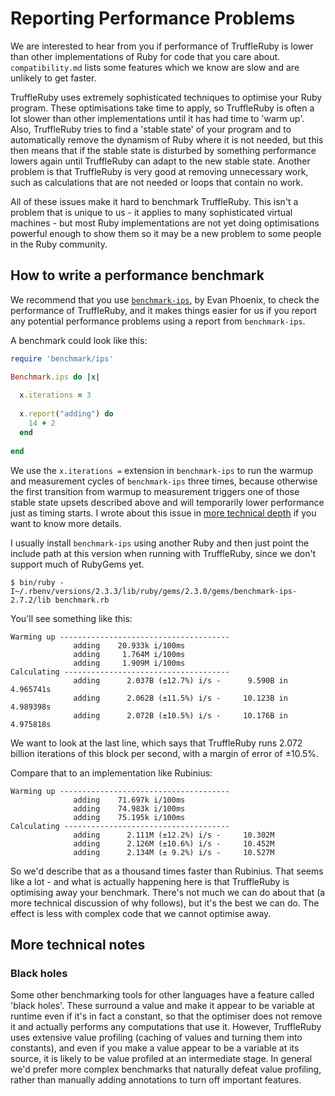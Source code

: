 # Reporting Performance Problems

We are interested to hear from you if performance of TruffleRuby is lower than
other implementations of Ruby for code that you care about. `compatibility.md`
lists some features which we know are slow and are unlikely to get faster.

TruffleRuby uses extremely sophisticated techniques to optimise your Ruby
program. These optimisations take time to apply, so TruffleRuby is often a lot
slower than other implementations until it has had time to 'warm up'. Also,
TruffleRuby tries to find a 'stable state' of your program and to automatically
remove the dynamism of Ruby where it is not needed, but this then means that if
the stable state is disturbed by something performance lowers again until
TruffleRuby can adapt to the new stable state. Another problem is that
TruffleRuby is very good at removing unnecessary work, such as calculations that
are not needed or loops that contain no work.

All of these issues make it hard to benchmark TruffleRuby. This isn't a problem
that is unique to us - it applies to many sophisticated virtual machines - but
most Ruby implementations are not yet doing optimisations powerful enough to
show them so it may be a new problem to some people in the Ruby community.

## How to write a performance benchmark

We recommend that you use [`benchmark-ips`](https://github.com/evanphx/benchmark-ips), by Evan Phoenix, to check the performance of TruffleRuby, and it makes things easier for us if you report any potential performance problems using a report from `benchmark-ips`. 

A benchmark could look like this:

```ruby
require 'benchmark/ips'

Benchmark.ips do |x|
  
  x.iterations = 3
  
  x.report("adding") do
    14 + 2
  end
  
end
```

We use the `x.iterations =` extension in `benchmark-ips` to run the warmup and
measurement cycles of `benchmark-ips` three times, because otherwise the first
transition from warmup to measurement triggers one of those stable state upsets
described above and will temporarily lower performance just as timing starts. I
wrote about this issue in [more technical
depth](https://github.com/evanphx/benchmark-ips/pull/58) if you want to know
more details.

I usually install `benchmark-ips` using another Ruby and then just point the
include path at this version when running with TruffleRuby, since we don't
support much of RubyGems yet.

```
$ bin/ruby -I~/.rbenv/versions/2.3.3/lib/ruby/gems/2.3.0/gems/benchmark-ips-2.7.2/lib benchmark.rb
```

You'll see something like this:

```
Warming up --------------------------------------
              adding    20.933k i/100ms
              adding     1.764M i/100ms
              adding     1.909M i/100ms
Calculating -------------------------------------
              adding      2.037B (±12.7%) i/s -      9.590B in   4.965741s
              adding      2.062B (±11.5%) i/s -     10.123B in   4.989398s
              adding      2.072B (±10.5%) i/s -     10.176B in   4.975818s
```

We want to look at the last line, which says that TruffleRuby runs 2.072 billion
iterations of this block per second, with a margin of error of ±10.5%.

Compare that to an implementation like Rubinius:

```
Warming up --------------------------------------
              adding    71.697k i/100ms
              adding    74.983k i/100ms
              adding    75.195k i/100ms
Calculating -------------------------------------
              adding      2.111M (±12.2%) i/s -     10.302M
              adding      2.126M (±10.6%) i/s -     10.452M
              adding      2.134M (± 9.2%) i/s -     10.527M
```

So we'd describe that as a thousand times faster than Rubinius. That seems like
a lot - and what is actually happening here is that TruffleRuby is optimising
away your benchmark. There's not much we can do about that (a more technical
discussion of why follows), but it's the best we can do. The effect is less with
complex code that we cannot optimise away.

## More technical notes

### Black holes

Some other benchmarking tools for other languages have a feature called 'black
holes'. These surround a value and make it appear to be variable at runtime even
if it's in fact a constant, so that the optimiser does not remove it and
actually performs any computations that use it. However, TruffleRuby uses
extensive value profiling (caching of values and turning them into constants),
and even if you make a value appear to be a variable at its source, it is likely
to be value profiled at an intermediate stage. In general we'd prefer more
complex benchmarks that naturally defeat value profiling, rather than manually
adding annotations to turn off important features.
